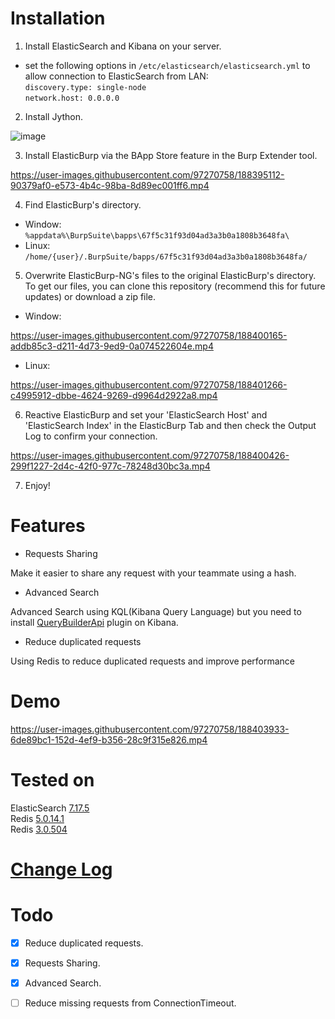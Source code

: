 # Installation 
1. Install ElasticSearch and Kibana on your server.
* set the following options in `/etc/elasticsearch/elasticsearch.yml` to allow connection to ElasticSearch from LAN: <br>
  `discovery.type: single-node`<br>
  `network.host: 0.0.0.0`  
  
  
2. Install Jython.

![image](https://user-images.githubusercontent.com/97270758/188395883-99c473c5-1171-4892-b7f7-37a4dacffdd3.png)

3. Install ElasticBurp via the BApp Store feature in the Burp Extender tool.

https://user-images.githubusercontent.com/97270758/188395112-90379af0-e573-4b4c-98ba-8d89ec001ff6.mp4

4. Find ElasticBurp's directory.
* Window: `%appdata%\BurpSuite\bapps\67f5c31f93d04ad3a3b0a1808b3648fa\`
* Linux: `/home/{user}/.BurpSuite/bapps/67f5c31f93d04ad3a3b0a1808b3648fa/`

5. Overwrite ElasticBurp-NG's files to the original ElasticBurp's directory. To get our files, you can clone this repository (recommend this for future updates) or download a zip file.
* Window:

https://user-images.githubusercontent.com/97270758/188400165-addb85c3-d211-4d73-9ed9-0a074522604e.mp4

* Linux:

https://user-images.githubusercontent.com/97270758/188401266-c4995912-dbbe-4624-9269-d9964d2922a8.mp4


6. Reactive ElasticBurp and set your 'ElasticSearch Host' and 'ElasticSearch Index' in the ElasticBurp Tab and then check the Output Log to confirm your connection.

https://user-images.githubusercontent.com/97270758/188400426-299f1227-2d4c-42f0-977c-78248d30bc3a.mp4

7. Enjoy!

# Features
- Requests Sharing

Make it easier to share any request with your teammate using a hash.
- Advanced Search

Advanced Search using KQL(Kibana Query Language) but you need to install [QueryBuilderApi](https://github.com/n00b-bot/QueryBuilderApi) plugin on Kibana.
- Reduce duplicated requests

Using Redis to reduce duplicated requests and improve performance
# Demo

https://user-images.githubusercontent.com/97270758/188403933-6de89bc1-152d-4ef9-b356-28c9f315e826.mp4

# Tested on
ElasticSearch [7.17.5](https://www.elastic.co/downloads/past-releases/elasticsearch-7-17-5)   <br>
Redis [5.0.14.1](https://github.com/tporadowski/redis/releases) <br>
Redis [3.0.504](https://github.com/microsoftarchive/redis/releases/tag/win-3.0.504) <br>
# [Change Log](CHANGELOG.md) 
# Todo 

- [x] Reduce duplicated requests.
- [x] Requests Sharing.
- [x] Advanced Search.
- [ ] Reduce missing requests from ConnectionTimeout.

